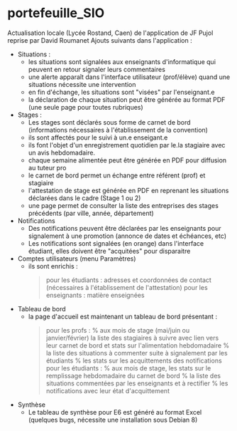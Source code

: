 # portefeuille_SIO
Actualisation locale (Lycée Rostand, Caen) de l'application de JF Pujol reprise par David Roumanet
Ajouts suivants dans l'application : 
  - Situations : 
    * les situations sont signalées aux enseignants d'informatique qui peuvent en retour signaler leurs commentaires
    * une alerte  apparaît dans l'interface utilisateur (prof/élève) quand une situations nécessite une intervention
    * en fin d'échange, les situations sont "visées" par l'enseignant.e 
    * la déclaration de chaque situation peut être générée au format PDF (une seule page pour toutes rubriques)
  - Stages : 
    * Les stages sont déclarés sous forme de carnet de bord (informations nécessaires à l'établissement de la convention)
    * ils sont affectés pour le suivi à un.e enseigant.e
    * ils font l'objet d'un enregistrement quotidien par le.la stagiaire avec un avis hebdomadaire. 
    * chaque semaine alimentée peut être générée en PDF pour diffusion au tuteur pro
    * le carnet de bord permet un échange entre référent (prof) et stagiaire 
    * l'attestation de stage est générée en PDF en reprenant les situations déclarées dans le cadre (Stage 1 ou 2)
    * une page permet de consulter la liste des entreprises des stages précédents (par ville, année, département)
  - Notifications
    * Des notifications peuvent être déclarées par les enseignants pour signalement à une promotion (annonce de dates et échéances, etc)
    * Les notifications sont signalées (en orange) dans l'interface étudiant, elles doivent être "acquitées" pour disparaitre 
  - Comptes utilisateurs (menu Paramètres)
    * ils sont enrichis : 
      > pour les étudiants : adresses et  coordonnées de contact (nécessaires à l'établissement de l'attestation)
      > pour les enseignants : matière enseignées
  - Tableau de bord
    * la page d'accueil est maintenant un tableau de bord présentant : 
      >pour les profs :
        % aux mois de stage (mai/juin ou janvier/février) la liste des stagiaires à suivre avec lien vers leur carnet de bord et stats sur l'alimentation hebdomadaire
        % la liste des situations à commenter suite à signalement par les étudiants
        % les stats sur les acquittements des notifications
      > pour les étudiants : 
        % aux mois de stage, les stats sur le remplissage hebdomadaire du carnet de bord
        % la liste des situations commentées par les enseignants et à rectifier
        % les notifications avec leur état d'acquittement
  - Synthèse
    * Le tableau de synthèse pour E6 est généré au format Excel (quelques bugs, nécessite une installation sous Debian 8)
  
